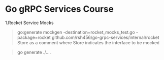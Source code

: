Go gRPC Services Course
========================
1.Rocket Service Mocks
> go:generate mockgen -destination=rocket_mocks_test.go -package=rocket github.com/rsh456/go-grpc-services/internal/rocket Store
as a comment where Store indicates the interface to be mocked

> go generate ./....

